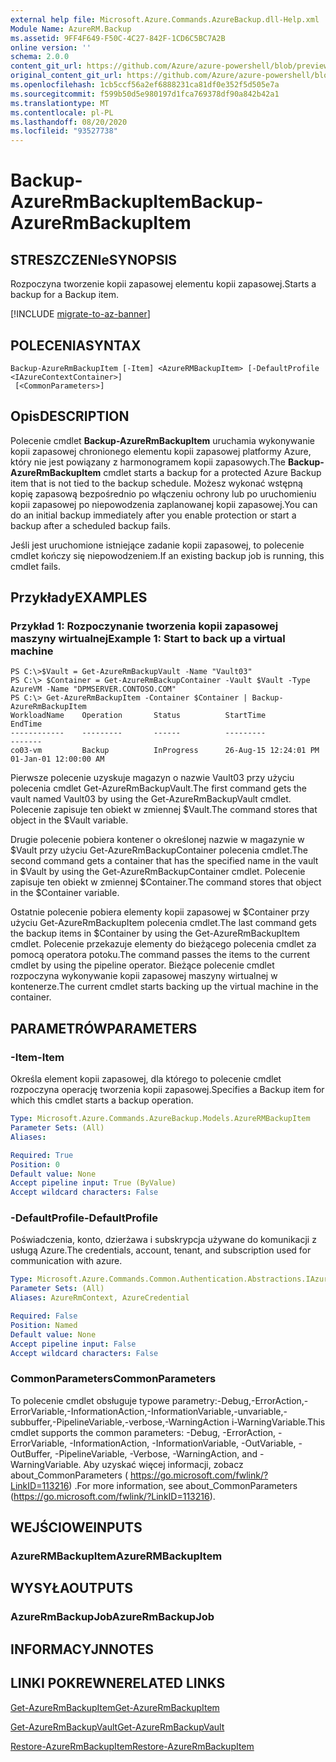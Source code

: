 ```yaml
---
external help file: Microsoft.Azure.Commands.AzureBackup.dll-Help.xml
Module Name: AzureRM.Backup
ms.assetid: 9FF4F649-F50C-4C27-842F-1CD6C5BC7A2B
online version: ''
schema: 2.0.0
content_git_url: https://github.com/Azure/azure-powershell/blob/preview/src/ResourceManager/AzureBackup/Commands.AzureBackup/help/Backup-AzureRmBackupItem.md
original_content_git_url: https://github.com/Azure/azure-powershell/blob/preview/src/ResourceManager/AzureBackup/Commands.AzureBackup/help/Backup-AzureRmBackupItem.md
ms.openlocfilehash: 1cb5ccf56a2ef6888231ca81df0e352f5d505e7a
ms.sourcegitcommit: f599b50d5e980197d1fca769378df90a842b42a1
ms.translationtype: MT
ms.contentlocale: pl-PL
ms.lasthandoff: 08/20/2020
ms.locfileid: "93527738"
---
```

# <span data-ttu-id="9ffcc-101">Backup-AzureRmBackupItem</span><span class="sxs-lookup"><span data-stu-id="9ffcc-101">Backup-AzureRmBackupItem</span></span>

## <span data-ttu-id="9ffcc-102">STRESZCZENIe</span><span class="sxs-lookup"><span data-stu-id="9ffcc-102">SYNOPSIS</span></span>
<span data-ttu-id="9ffcc-103">Rozpoczyna tworzenie kopii zapasowej elementu kopii zapasowej.</span><span class="sxs-lookup"><span data-stu-id="9ffcc-103">Starts a backup for a Backup item.</span></span>

[!INCLUDE [migrate-to-az-banner](../../includes/migrate-to-az-banner.md)]

## <span data-ttu-id="9ffcc-104">POLECENIA</span><span class="sxs-lookup"><span data-stu-id="9ffcc-104">SYNTAX</span></span>

```
Backup-AzureRmBackupItem [-Item] <AzureRMBackupItem> [-DefaultProfile <IAzureContextContainer>]
 [<CommonParameters>]
```

## <span data-ttu-id="9ffcc-105">Opis</span><span class="sxs-lookup"><span data-stu-id="9ffcc-105">DESCRIPTION</span></span>
<span data-ttu-id="9ffcc-106">Polecenie cmdlet **Backup-AzureRmBackupItem** uruchamia wykonywanie kopii zapasowej chronionego elementu kopii zapasowej platformy Azure, który nie jest powiązany z harmonogramem kopii zapasowych.</span><span class="sxs-lookup"><span data-stu-id="9ffcc-106">The **Backup-AzureRmBackupItem** cmdlet starts a backup for a protected Azure Backup item that is not tied to the backup schedule.</span></span>
<span data-ttu-id="9ffcc-107">Możesz wykonać wstępną kopię zapasową bezpośrednio po włączeniu ochrony lub po uruchomieniu kopii zapasowej po niepowodzenia zaplanowanej kopii zapasowej.</span><span class="sxs-lookup"><span data-stu-id="9ffcc-107">You can do an initial backup immediately after you enable protection or start a backup after a scheduled backup fails.</span></span>

<span data-ttu-id="9ffcc-108">Jeśli jest uruchomione istniejące zadanie kopii zapasowej, to polecenie cmdlet kończy się niepowodzeniem.</span><span class="sxs-lookup"><span data-stu-id="9ffcc-108">If an existing backup job is running, this cmdlet fails.</span></span>

## <span data-ttu-id="9ffcc-109">Przykłady</span><span class="sxs-lookup"><span data-stu-id="9ffcc-109">EXAMPLES</span></span>

### <span data-ttu-id="9ffcc-110">Przykład 1: Rozpoczynanie tworzenia kopii zapasowej maszyny wirtualnej</span><span class="sxs-lookup"><span data-stu-id="9ffcc-110">Example 1: Start to back up a virtual machine</span></span>
```
PS C:\>$Vault = Get-AzureRmBackupVault -Name "Vault03"
PS C:\> $Container = Get-AzureRmBackupContainer -Vault $Vault -Type AzureVM -Name "DPMSERVER.CONTOSO.COM"
PS C:\> Get-AzureRmBackupItem -Container $Container | Backup-AzureRmBackupItem
WorkloadName    Operation       Status          StartTime              EndTime
------------    ---------       ------          ---------              -------
co03-vm         Backup          InProgress      26-Aug-15 12:24:01 PM  01-Jan-01 12:00:00 AM
```

<span data-ttu-id="9ffcc-111">Pierwsze polecenie uzyskuje magazyn o nazwie Vault03 przy użyciu polecenia cmdlet Get-AzureRmBackupVault.</span><span class="sxs-lookup"><span data-stu-id="9ffcc-111">The first command gets the vault named Vault03 by using the Get-AzureRmBackupVault cmdlet.</span></span>
<span data-ttu-id="9ffcc-112">Polecenie zapisuje ten obiekt w zmiennej $Vault.</span><span class="sxs-lookup"><span data-stu-id="9ffcc-112">The command stores that object in the $Vault variable.</span></span>

<span data-ttu-id="9ffcc-113">Drugie polecenie pobiera kontener o określonej nazwie w magazynie w $Vault przy użyciu Get-AzureRmBackupContainer polecenia cmdlet.</span><span class="sxs-lookup"><span data-stu-id="9ffcc-113">The second command gets a container that has the specified name in the vault in $Vault by using the Get-AzureRmBackupContainer cmdlet.</span></span>
<span data-ttu-id="9ffcc-114">Polecenie zapisuje ten obiekt w zmiennej $Container.</span><span class="sxs-lookup"><span data-stu-id="9ffcc-114">The command stores that object in the $Container variable.</span></span>

<span data-ttu-id="9ffcc-115">Ostatnie polecenie pobiera elementy kopii zapasowej w $Container przy użyciu Get-AzureRmBackupItem polecenia cmdlet.</span><span class="sxs-lookup"><span data-stu-id="9ffcc-115">The last command gets the backup items in $Container by using the Get-AzureRmBackupItem cmdlet.</span></span>
<span data-ttu-id="9ffcc-116">Polecenie przekazuje elementy do bieżącego polecenia cmdlet za pomocą operatora potoku.</span><span class="sxs-lookup"><span data-stu-id="9ffcc-116">The command passes the items to the current cmdlet by using the pipeline operator.</span></span>
<span data-ttu-id="9ffcc-117">Bieżące polecenie cmdlet rozpoczyna wykonywanie kopii zapasowej maszyny wirtualnej w kontenerze.</span><span class="sxs-lookup"><span data-stu-id="9ffcc-117">The current cmdlet starts backing up the virtual machine in the container.</span></span>

## <span data-ttu-id="9ffcc-118">PARAMETRÓW</span><span class="sxs-lookup"><span data-stu-id="9ffcc-118">PARAMETERS</span></span>

### <span data-ttu-id="9ffcc-119">-Item</span><span class="sxs-lookup"><span data-stu-id="9ffcc-119">-Item</span></span>
<span data-ttu-id="9ffcc-120">Określa element kopii zapasowej, dla którego to polecenie cmdlet rozpoczyna operację tworzenia kopii zapasowej.</span><span class="sxs-lookup"><span data-stu-id="9ffcc-120">Specifies a Backup item for which this cmdlet starts a backup operation.</span></span>

```yaml
Type: Microsoft.Azure.Commands.AzureBackup.Models.AzureRMBackupItem
Parameter Sets: (All)
Aliases: 

Required: True
Position: 0
Default value: None
Accept pipeline input: True (ByValue)
Accept wildcard characters: False
```

### <span data-ttu-id="9ffcc-121">-DefaultProfile</span><span class="sxs-lookup"><span data-stu-id="9ffcc-121">-DefaultProfile</span></span>
<span data-ttu-id="9ffcc-122">Poświadczenia, konto, dzierżawa i subskrypcja używane do komunikacji z usługą Azure.</span><span class="sxs-lookup"><span data-stu-id="9ffcc-122">The credentials, account, tenant, and subscription used for communication with azure.</span></span>

```yaml
Type: Microsoft.Azure.Commands.Common.Authentication.Abstractions.IAzureContextContainer
Parameter Sets: (All)
Aliases: AzureRmContext, AzureCredential

Required: False
Position: Named
Default value: None
Accept pipeline input: False
Accept wildcard characters: False
```

### <span data-ttu-id="9ffcc-123">CommonParameters</span><span class="sxs-lookup"><span data-stu-id="9ffcc-123">CommonParameters</span></span>
<span data-ttu-id="9ffcc-124">To polecenie cmdlet obsługuje typowe parametry:-Debug,-ErrorAction,-ErrorVariable,-InformationAction,-InformationVariable,-unvariable,-subbuffer,-PipelineVariable,-verbose,-WarningAction i-WarningVariable.</span><span class="sxs-lookup"><span data-stu-id="9ffcc-124">This cmdlet supports the common parameters: -Debug, -ErrorAction, -ErrorVariable, -InformationAction, -InformationVariable, -OutVariable, -OutBuffer, -PipelineVariable, -Verbose, -WarningAction, and -WarningVariable.</span></span> <span data-ttu-id="9ffcc-125">Aby uzyskać więcej informacji, zobacz about_CommonParameters ( https://go.microsoft.com/fwlink/?LinkID=113216) .</span><span class="sxs-lookup"><span data-stu-id="9ffcc-125">For more information, see about_CommonParameters (https://go.microsoft.com/fwlink/?LinkID=113216).</span></span>

## <span data-ttu-id="9ffcc-126">WEJŚCIOWE</span><span class="sxs-lookup"><span data-stu-id="9ffcc-126">INPUTS</span></span>

### <span data-ttu-id="9ffcc-127">AzureRMBackupItem</span><span class="sxs-lookup"><span data-stu-id="9ffcc-127">AzureRMBackupItem</span></span>

## <span data-ttu-id="9ffcc-128">WYSYŁA</span><span class="sxs-lookup"><span data-stu-id="9ffcc-128">OUTPUTS</span></span>

### <span data-ttu-id="9ffcc-129">AzureRmBackupJob</span><span class="sxs-lookup"><span data-stu-id="9ffcc-129">AzureRmBackupJob</span></span>

## <span data-ttu-id="9ffcc-130">INFORMACYJN</span><span class="sxs-lookup"><span data-stu-id="9ffcc-130">NOTES</span></span>

## <span data-ttu-id="9ffcc-131">LINKI POKREWNE</span><span class="sxs-lookup"><span data-stu-id="9ffcc-131">RELATED LINKS</span></span>

[<span data-ttu-id="9ffcc-132">Get-AzureRmBackupItem</span><span class="sxs-lookup"><span data-stu-id="9ffcc-132">Get-AzureRmBackupItem</span></span>](./Get-AzureRmBackupItem.md)

[<span data-ttu-id="9ffcc-133">Get-AzureRmBackupVault</span><span class="sxs-lookup"><span data-stu-id="9ffcc-133">Get-AzureRmBackupVault</span></span>](./Get-AzureRmBackupVault.md)

[<span data-ttu-id="9ffcc-134">Restore-AzureRmBackupItem</span><span class="sxs-lookup"><span data-stu-id="9ffcc-134">Restore-AzureRmBackupItem</span></span>](./Restore-AzureRmBackupItem.md)


